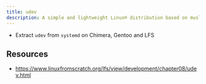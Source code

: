 ```yaml
---
title: udev
description: A simple and lightweight Linux® distribution based on musl libc and toybox
---
```


- Extract `udev` from `systemd` on Chimera, Gentoo and LFS

## Resources
- https://www.linuxfromscratch.org/lfs/view/development/chapter08/udev.html
